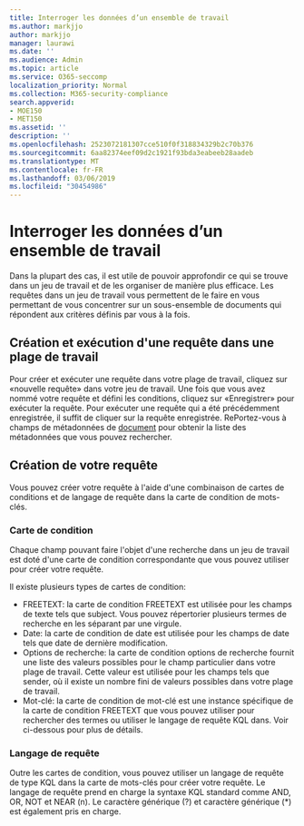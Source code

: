 ```yaml
---
title: Interroger les données d’un ensemble de travail
ms.author: markjjo
author: markjjo
manager: laurawi
ms.date: ''
ms.audience: Admin
ms.topic: article
ms.service: O365-seccomp
localization_priority: Normal
ms.collection: M365-security-compliance
search.appverid:
- MOE150
- MET150
ms.assetid: ''
description: ''
ms.openlocfilehash: 2523072181307cce510f0f318834329b2c70b376
ms.sourcegitcommit: 6aa82374eef09d2c1921f93bda3eabeeb28aadeb
ms.translationtype: MT
ms.contentlocale: fr-FR
ms.lasthandoff: 03/06/2019
ms.locfileid: "30454986"
---
```

# <a name="query-the-data-in-a-working-set"></a>Interroger les données d’un ensemble de travail

Dans la plupart des cas, il est utile de pouvoir approfondir ce qui se trouve dans un jeu de travail et de les organiser de manière plus efficace. Les requêtes dans un jeu de travail vous permettent de le faire en vous permettant de vous concentrer sur un sous-ensemble de documents qui répondent aux critères définis par vous à la fois.

## <a name="creating-and-running-a-query-within-a-working-set"></a>Création et exécution d'une requête dans une plage de travail

Pour créer et exécuter une requête dans votre plage de travail, cliquez sur «nouvelle requête» dans votre jeu de travail. Une fois que vous avez nommé votre requête et défini les conditions, cliquez sur «Enregistrer» pour exécuter la requête. Pour exécuter une requête qui a été précédemment enregistrée, il suffit de cliquer sur la requête enregistrée. RePortez-vous à champs de métadonnées de [document](document-metadata-fields.md) pour obtenir la liste des métadonnées que vous pouvez rechercher.

## <a name="building-your-query"></a>Création de votre requête

Vous pouvez créer votre requête à l'aide d'une combinaison de cartes de conditions et de langage de requête dans la carte de condition de mots-clés.

### <a name="condition-card"></a>Carte de condition

Chaque champ pouvant faire l'objet d'une recherche dans un jeu de travail est doté d'une carte de condition correspondante que vous pouvez utiliser pour créer votre requête.

Il existe plusieurs types de cartes de condition:
- FREETEXT: la carte de condition FREETEXT est utilisée pour les champs de texte tels que subject. Vous pouvez répertorier plusieurs termes de recherche en les séparant par une virgule.
- Date: la carte de condition de date est utilisée pour les champs de date tels que date de dernière modification.
- Options de recherche: la carte de condition options de recherche fournit une liste des valeurs possibles pour le champ particulier dans votre plage de travail. Cette valeur est utilisée pour les champs tels que sender, où il existe un nombre fini de valeurs possibles dans votre plage de travail.
- Mot-clé: la carte de condition de mot-clé est une instance spécifique de la carte de condition FREETEXT que vous pouvez utiliser pour rechercher des termes ou utiliser le langage de requête KQL dans. Voir ci-dessous pour plus de détails.

### <a name="query-language"></a>Langage de requête

Outre les cartes de condition, vous pouvez utiliser un langage de requête de type KQL dans la carte de mots-clés pour créer votre requête. Le langage de requête prend en charge la syntaxe KQL standard comme AND, OR, NOT et NEAR (n). Le caractère générique (?) et caractère générique (*) est également pris en charge.